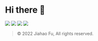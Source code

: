 # Hi there 👋

[![](https://img.shields.io/badge/-个人主页-000000.svg?style=for-the-badge&logo=notion&logoColor=white)](https://many.link/beixinti) [![](https://img.shields.io/badge/-Linktree-CF245F.svg?style=for-the-badge&logo=linktree&logoColor=white)](https://many.link/beixinti)  [![](https://img.shields.io/badge/-捐赠-FF5722.svg?style=for-the-badge&logo=patreon&logoColor=white)](https://github.com/beixinti/beixinti/blob/main/DONATE.md)  [![](https://img.shields.io/badge/-联络-009688.svg?style=for-the-badge&logo=mail.ru&logoColor=white)](https://github.com/beixinti/beixinti/blob/main/CONTACT.md)

> © 2022 Jiahao Fu, All rights reserved.  
